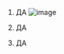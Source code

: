 1. ДА ![image](https://github.com/Spinxaler/devops_netology/assets/16610642/297615c5-7fbb-444d-88ab-72cac7175779)

2. ДА
3. ДА
